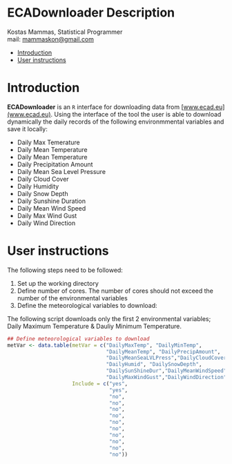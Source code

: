 ECADownloader Description
================
Kostas Mammas, Statistical Programmer <br> mail: <mammaskon@gmail.com> <br>

-   [Introduction](#introduction)
-   [User instructions](#user-instructions)

Introduction
============

**ECADownloader** is an `R` interface for downloading data from [www.ecad.eu](www.ecad.eu). Using the interface of the tool the user is able to download dynamically the daily records of the following environmmental variables and save it locally:

-   Daily Max Temerature
-   Daily Mean Temperature
-   Daily Mean Temperature
-   Daily Precipitation Amount
-   Daily Mean Sea Level Pressure
-   Daily Cloud Cover
-   Daily Humidity
-   Daily Snow Depth
-   Daily Sunshine Duration
-   Daily Mean Wind Speed
-   Daily Max Wind Gust
-   Daily Wind Direction

User instructions
=================

The following steps need to be followed:

1.  Set up the working directory
2.  Define number of cores. The number of cores should not exceed the number of the environmental variables
3.  Define the meteorological variables to download:

The following script downloads only the first 2 environmental variables; Daily Maximum Temperature & Dauliy Minimum Temperature.

``` r
## Define meteorological variables to download
metVar <- data.table(metVar = c("DailyMaxTemp", "DailyMinTemp",
                                "DailyMeanTemp", "DailyPrecipAmount",
                                "DailyMeanSeaLVLPress","DailyCloudCover",
                                "DailyHumid", "DailySnowDepth", 
                                "DailySunShineDur","DailyMeanWindSpeed",
                                "DailyMaxWindGust","DailyWindDirection"),
                     Include = c("yes",
                                 "yes",
                                 "no",
                                 "no",
                                 "no",
                                 "no",
                                 "no",
                                 "no",
                                 "no",
                                 "no",
                                 "no",
                                 "no"))
```
